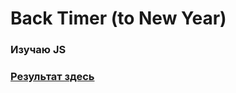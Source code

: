 # Back Timer (to New Year)

### Изучаю JS

### [Результат здесь](https://perecmc.github.io/Script_BackTimer/)
